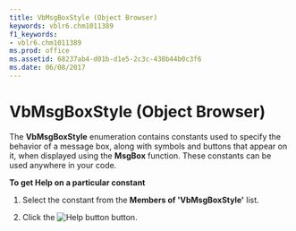 ```yaml
---
title: VbMsgBoxStyle (Object Browser)
keywords: vblr6.chm1011389
f1_keywords:
- vblr6.chm1011389
ms.prod: office
ms.assetid: 68237ab4-d01b-d1e5-2c3c-438b44b0c3f6
ms.date: 06/08/2017
---
```



# VbMsgBoxStyle (Object Browser)

The **VbMsgBoxStyle** enumeration contains constants used to specify the behavior of a message box, along with symbols and buttons that appear on it, when displayed using the **MsgBox** function. These constants can be used anywhere in your code.

 **To get Help on a particular constant**




1. Select the constant from the **Members of 'VbMsgBoxStyle'** list.
    
2. Click the 
![Help button](images/but_help_ZA01201583.gif) button.
    


